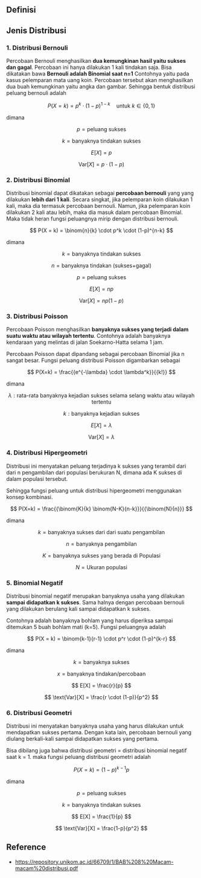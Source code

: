 ## Definisi

## Jenis Distribusi
### 1. Distribusi Bernouli
Percobaan Bernouli menghasilkan **dua kemungkinan hasil yaitu sukses dan gagal**. Percobaan ini hanya dilakukan 1 kali tindakan saja. Bisa dikatakan bawa **Bernouli adalah Binomial saat n=1** Contohnya yaitu pada kasus pelemparan mata uang koin. Percobaan tersebut akan menghasilkan dua buah kemungkinan yaitu angka dan gambar. Sehingga bentuk distribusi peluang bernouli adalah

$$ P(X=k) = p^k \cdot (1-p)^{1-k} \quad \text{untuk } k \in \{0,1\} $$

dimana

$$ p  = \text{peluang sukses} $$

$$ k  = \text{banyaknya tindakan sukses} $$

$$ E[X] = p $$ 

$$ \text{Var}[X] = p \cdot (1-p) $$

### 2. Distribusi Binomial
Distribusi binomial dapat dikatakan sebagai **percobaan bernouli** yang yang dilakukan **lebih dari 1 kali**. Secara singkat, jika pelemparan koin dilakukan 1 kali, maka dia termasuk percobaan bernouli. Namun, jika pelemparan koin dilakukan 2 kali atau lebih, maka dia masuk dalam percobaan Binomial. Maka tidak heran fungsi peluangnya mirip dengan distribusi bernouli.

$$ P(X = k) = \binom{n}{k} \cdot p^k \cdot (1-p)^{n-k} $$

dimana

$$ k = \text{banyaknya tindakan sukses} $$

$$ n = \text{banyaknya tindakan (sukses+gagal)} $$

$$ p = \text{peluang sukses} $$

$$ E[X] = np $$

$$ \text{Var}[X] = np(1-p) $$

### 3. Distribusi Poisson
Percobaan Poisson menghasilkan **banyaknya sukses yang terjadi dalam suatu waktu atau wilayah tertentu**. Contohnya adalah banyaknya kendaraan yang melintas di jalan Soekarno-Hatta selama 1 jam. 

Percobaan Poisson dapat dipandang sebagai percobaan Binomial jika n sangat besar. Fungsi peluang distribusi Poisson digambarkan sebagai

$$ P(X=k) = \frac{{e^{-\lambda} \cdot \lambda^k}}{{k!}} $$

dimana

$$ λ : \text{rata-rata banyaknya kejadian sukses selama selang waktu atau wilayah tertentu} $$

$$ k : \text{banyaknya kejadian sukses} $$

$$ E[X] = \lambda $$

$$ \text{Var}[X] = \lambda $$

### 4. Distribusi Hipergeometri
Distribusi ini menyatakan peluang terjadinya k sukses yang terambil dari dari n pengambilan dari populasi berukuran N, dimana ada K sukses di dalam populasi tersebut. 

Sehingga fungsi peluang untuk distribusi hipergeometri menggunakan konsep kombinasi.

$$ P(X=k) = \frac{{\binom{K}{k} \binom{N-K}{n-k}}}{{\binom{N}{n}}} $$

dimana

$$ k = \text{banyaknya sukses dari dari suatu pengambilan} $$

$$ n = \text{banyaknya pengambilan} $$

$$ K = \text{banyaknya sukses yang berada di Populasi} $$

$$ N = \text{Ukuran populasi} $$

### 5. Binomial Negatif
Distribusi binomial negatif merupakan banyaknya usaha yang dilakukan **sampai didapatkan k sukses**. Sama halnya dengan percobaan bernouli yang dilakukan berulang kali sampai didapatkan k sukses. 

Contohnya adalah banyaknya bohlam yang harus diperiksa sampai ditemukan 5 buah bohlam mati (k=5). Fungsi peluangnya adalah 

$$ P(X = k) = \binom{k-1}{r-1} \cdot p^r \cdot (1-p)^{k-r} $$

dimana

$$ k = \text{banyaknya sukses} $$

$$ x = \text{banyaknya tindakan/percobaan} $$

$$ E[X] = \frac{r}{p} $$

$$ \text{Var}[X] = \frac{r \cdot (1-p)}{p^2} $$

### 6. Distribusi Geometri
Distribusi ini menyatakan banyaknya usaha yang harus dilakukan untuk mendapatkan sukses pertama. Dengan kata lain, percobaan bernouli yang diulang berkali-kali sampai didapatkan sukses yang pertama. 

Bisa dibilang juga bahwa distribusi geometri = distribusi binomial negatif saat k = 1. maka fungsi peluang distribusi geometri adalah

$$ P(X = k) = (1-p)^{k-1}p $$

dimana

$$ p  = \text{peluang sukses} $$

$$ k  = \text{banyaknya tindakan sukses} $$

$$ E[X] = \frac{1}{p} $$

$$ \text{Var}[X] = \frac{1-p}{p^2} $$


## Reference
- https://repository.unikom.ac.id/66709/1/BAB%208%20Macam-macam%20distribusi.pdf
